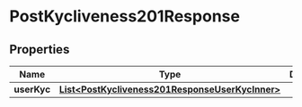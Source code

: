 

# PostKycliveness201Response


## Properties

| Name | Type | Description | Notes |
|------------ | ------------- | ------------- | -------------|
|**userKyc** | [**List&lt;PostKycliveness201ResponseUserKycInner&gt;**](PostKycliveness201ResponseUserKycInner.md) |  |  [optional] |



